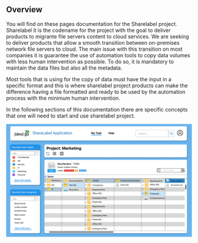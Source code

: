 ##  Overview 

You will find on these pages documentation for the Sharelabel project. <br>
Sharelabel it is the codename for the project with the goal to deliver products to migrante file servers content to cloud services. We are seeking to deliver products that allow a smooth transition between on-premises network file servers to cloud. The main issue with this transition on most companies it is guarantee the use of automation tools to copy data volumes with less human intervention as possible. To do so, it is mandatory to maintain the data files but also all the metadata. 

Most tools that is using for the copy of data must have the input in a specific format and this is where sharelabel project products can make  the difference having a file formatted and ready to be used by the automation process with the minimum human intervention. 

In the following sections of this documentation there are specific concepts that one will need to start and use sharelabel project.


![Image of Sharelabelproject](../images/overview1.png)
